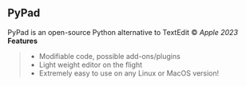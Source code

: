 
## PyPad

PyPad is an open-source Python alternative to TextEdit © *Apple 2023*  
**Features**  
> - Modifiable code, possible add-ons/plugins  
> - Light weight editor on the flight  
> - Extremely easy to use on any Linux or MacOS version!  
